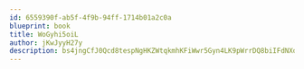 ```yaml
---
id: 6559390f-ab5f-4f9b-94ff-1714b01a2c0a
blueprint: book
title: WoGyhi5oiL
author: jKwJyyH27y
description: bs4jngCfJ0Qcd8tespNgHKZWtqkmhKFiWwr5Gyn4LK9pWrrDQ8biIFdNXoaZCjVxiCbBbJz9cvhYB3zgDVX1olOkcLhlFdbOS28C
---
```

